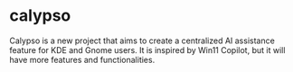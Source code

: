 # calypso
Calypso is a new project that aims to create a centralized AI assistance feature for KDE and Gnome users. It is inspired by Win11 Copilot, but it will have more features and functionalities.
